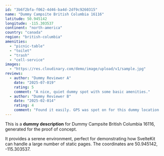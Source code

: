 ```yaml
---
id: "3b6f2bfa-f062-4d46-ba4d-2df9c9260315"
name: "Dummy Campsite British Columbia 16116"
latitude: 50.945142
longitude: -115.303537
continent: "north-america"
country: "canada"
region: "british-columbia"
amenities:
  - "picnic-table"
  - "toilet"
  - "trash"
  - "cell-service"
images:
  - "https://res.cloudinary.com/demo/image/upload/v1/sample.jpg"
reviews:
  - author: "Dummy Reviewer A"
    date: "2025-07-019"
    rating: 5
    comment: "A nice, quiet dummy spot with some basic amenities."
  - author: "Dummy Reviewer B"
    date: "2025-02-014"
    rating: 4
    comment: "Found it easily. GPS was spot on for this dummy location."
---
```


This is a **dummy description** for Dummy Campsite British Columbia 16116, generated for the proof of concept.

It provides a serene environment, perfect for demonstrating how SvelteKit can handle a large number of static pages. The coordinates are 50.945142, -115.303537.
